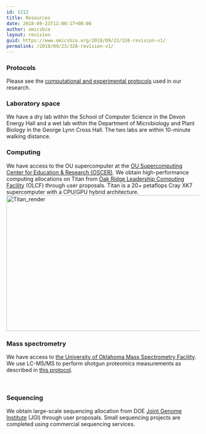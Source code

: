 ```yaml
---
id: 1212
title: Resources
date: 2018-09-23T12:00:17+00:00
author: omicsbio
layout: revision
guid: https://www.omicsbio.org/2018/09/23/328-revision-v1/
permalink: /2018/09/23/328-revision-v1/
---
```

### Protocols

Please see the [computational and experimental protocols](https://www.omicsbio.org/category/protocols/) used in our research.

### Laboratory space

We have a dry lab within the School of Computer Science in the Devon Energy Hall and a wet lab within the Department of Microbiology and Plant Biology in the George Lynn Cross Hall. The two labs are within 10-minute walking distance.

### **Computing**

We have access to the OU supercomputer at the [OU Supercomputing Center for Education & Research (OSCER)](http://www.ou.edu/oscer). We obtain high-performance computing allocations on Titan from [Oak Ridge Leadership Computing Facility](https://www.olcf.ornl.gov/) (OLCF) through user proposals. Titan is a 20+ petaflops Cray XK7 supercomputer with a CPU/GPU hybrid architecture.[<img class="aligncenter wp-image-525 size-full" src="https://www.omicsbio.org/wp-content/uploads/2014/09/Titan_render.png" alt="Titan_render" width="757" height="354" srcset="https://www.omicsbio.org/wp-content/uploads/2014/09/Titan_render.png 757w, https://www.omicsbio.org/wp-content/uploads/2014/09/Titan_render-300x140.png 300w" sizes="(max-width: 757px) 100vw, 757px" />](https://www.olcf.ornl.gov/titan/)

### Mass spectrometry

We have access to [the University of Oklahoma Mass Spectrometry Facility](http://www.ou.edu/cas/chemistry/research/research-support-services/mass-spectrometry). We use LC-MS/MS to perform shotgun proteomics measurements as described in [this protocol](https://www.omicsbio.org/2015/04/15/protocol-for-shotgun-proteomics-mudpit/).

&nbsp;

### Sequencing

We obtain large-scale sequencing allocation from DOE [Joint Genome Institute](http://jgi.doe.gov/) (JGI) through user proposals. Small sequencing projects are completed using commercial sequencing services.

&nbsp;